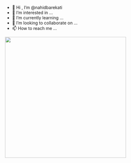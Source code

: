 - 👋 Hi , I’m @nahidbarekati
- 👀 I’m interested in ...
- 🌱 I’m currently learning ...
- 💞️ I’m looking to collaborate on ...
- 📫 How to reach me ...
<img src="https://github-readme-stats.vercel.app/api?username=YOUR_USERNAME&show_icons=true&theme=ADD_THEME_HERE" width="400">
<!---
nahidbarekati/nahidbarekati is a ✨ special ✨ repository because its `README.md` (this file) appears on your GitHub profile.
You can click the Preview link to take a look at your changes.
--->
